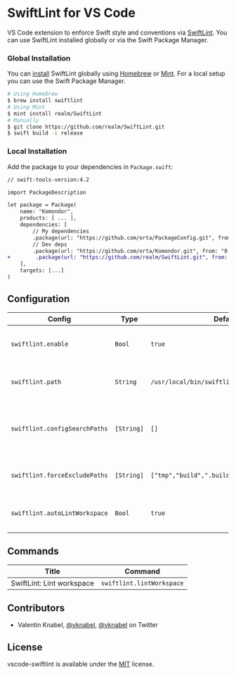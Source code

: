 # SwiftLint for VS Code

VS Code extension to enforce Swift style and conventions via [SwiftLint](https://github.com/realm/SwiftLint). You can use SwiftLint installed globally or via the Swift Package Manager.

### Global Installation

You can [install](https://github.com/realm/SwiftLint#installation) SwiftLint globally using [Homebrew](http://brew.sh/) or [Mint](https://github.com/yonaskolb/Mint). For a local setup you can use the Swift Package Manager.

```bash
# Using Homebrew
$ brew install swiftlint
# Using Mint
$ mint install realm/SwiftLint
# Manually
$ git clone https://github.com/realm/SwiftLint.git
$ swift build -c release
```

### Local Installation

Add the package to your dependencies in `Package.swift`:

```diff
// swift-tools-version:4.2

import PackageDescription

let package = Package(
    name: "Komondor",
    products: [ ... ],
    dependencies: [
        // My dependencies
        .package(url: "https://github.com/orta/PackageConfig.git", from: "0.0.1"),
        // Dev deps
        .package(url: "https://github.com/orta/Komondor.git", from: "0.0.1"),
+        .package(url: "https://github.com/realm/SwiftLint.git", from: "0.37.0"),
    ],
    targets: [...]
)
```

## Configuration

| Config                        | Type       | Default                                      | Description                                                                                                                                     |
| ----------------------------- | ---------- | -------------------------------------------- | ----------------------------------------------------------------------------------------------------------------------------------------------- |
| `swiftlint.enable`            | `Bool`     | `true`                                       | Whether SwiftLint should actually do something.                                                                                                 |
| `swiftlint.path`              | `String`   | `/usr/local/bin/swiftlint`                   | The location of the globally installed SwiftLint.                                                                                               |
| `swiftlint.configSearchPaths` | `[String]` | `[]`                                         | Possible paths for SwiftLint config. _This disables [nested configurations](https://github.com/realm/SwiftLint#nested-configurations)!_ |
| `swiftlint.forceExcludePaths` | `[String]` | `["tmp","build",".build","Pods","Carthage"]` | Paths to be excluded from being passed to SwiftLint.                                                                                            |
| `swiftlint.autoLintWorkspace` | `Bool`     | `true`                                       | Automatically lint the whole project right after start.                                                                                         |

## Commands

| Title                     | Command                   |
| ------------------------- | ------------------------- |
| SwiftLint: Lint workspace | `swiftlint.lintWorkspace` |

## Contributors

- Valentin Knabel, [@vknabel](https://github.com/vknabel), [@vknabel](https://twitter.com/vknabel) on Twitter

## License

vscode-swiftlint is available under the [MIT](./LICENSE) license.
